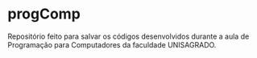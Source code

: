 # progComp
Repositório feito para salvar os códigos desenvolvidos durante a aula de Programação para Computadores da faculdade UNISAGRADO.
